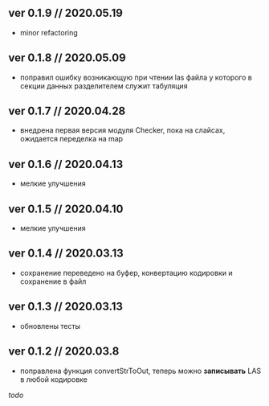 ﻿## ver 0.1.9 // 2020.05.19 ##

- minor refactoring

## ver 0.1.8 // 2020.05.09 ##

- поправил ошибку возникающую при чтении las файла у которого в секции данных разделителем служит табуляция

## ver 0.1.7 // 2020.04.28 ##

- внедрена первая версия модуля Checker, пока на слайсах, ожидается переделка на map

## ver 0.1.6 // 2020.04.13 ##

- мелкие улучшения

## ver 0.1.5 // 2020.04.10 ##

- мелкие улучшения

## ver 0.1.4 // 2020.03.13 ##

- сохранение переведено на буфер, конвертацию кодировки и сохранение в файл

## ver 0.1.3 // 2020.03.13 ##

- обновлены тесты

## ver 0.1.2 // 2020.03.8 ##

- поправлена функция convertStrToOut, теперь можно __записывать__ LAS в любой кодировке

_todo_

